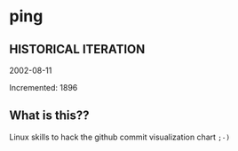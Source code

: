 # ping

## HISTORICAL ITERATION
2002-08-11

Incremented: 1896

## What is this?? 
Linux skills to hack the github commit visualization chart `;-)`
